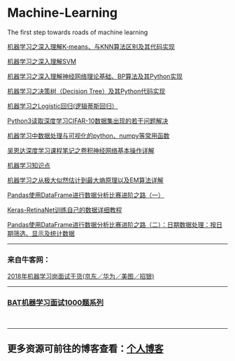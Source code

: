 # Machine-Learning
The first step towards roads of machine learning


[机器学习之深入理解K-means、与KNN算法区别及其代码实现](http://blog.csdn.net/sinat_35512245/article/details/55051306)

[机器学习之深入理解SVM](http://blog.csdn.net/sinat_35512245/article/details/54984251)

[机器学习之深入理解神经网络理论基础、BP算法及其Python实现](http://blog.csdn.net/sinat_35512245/article/details/55224524)

[机器学习之决策树（Decision Tree）及其Python代码实现](http://blog.csdn.net/sinat_35512245/article/details/54927178)

[机器学习之Logistic回归(逻辑蒂斯回归）](http://blog.csdn.net/sinat_35512245/article/details/54881672)

[Python3读取深度学习CIFAR-10数据集出现的若干问题解决](http://blog.csdn.net/sinat_35512245/article/details/78502782)

[机器学习中数据处理与可视化的python、numpy等常用函数](http://blog.csdn.net/sinat_35512245/article/details/78574306)

[吴恩达深度学习课程笔记之卷积神经网络基本操作详解](http://blog.csdn.net/sinat_35512245/article/details/78718603)

[机器学习知识点](https://huangqinjian.blog.csdn.net/article/details/78845624)

[机器学习之从极大似然估计到最大熵原理以及EM算法详解](https://huangqinjian.blog.csdn.net/article/details/78774972)

[Pandas使用DataFrame进行数据分析比赛进阶之路（一）](https://huangqinjian.blog.csdn.net/article/details/79685891)

[Keras-RetinaNet训练自己的数据详细教程](https://huangqinjian.blog.csdn.net/article/details/88188365)

[Pandas使用DataFrame进行数据分析比赛进阶之路（二）：日期数据处理：按日期筛选、显示及统计数据](https://huangqinjian.blog.csdn.net/article/details/79791190)

---

### 来自牛客网：
[2018年机器学习岗面试干货(京东／华为／美图／招银)](https://www.nowcoder.com/discuss/108820?type=0&order=0&pos=22&page=1)

---

### [BAT机器学习面试1000题系列](http://blog.csdn.net/sinat_35512245/article/details/78796328)

<br/>

---
## 更多资源可前往的博客查看：[个人博客](http://blog.csdn.net/sinat_35512245)
